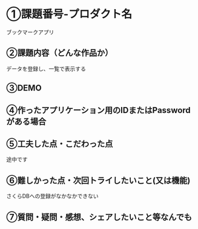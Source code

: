 # ①課題番号-プロダクト名

ブックマークアプリ

## ②課題内容（どんな作品か）

データを登録し、一覧で表示する

## ③DEMO



## ④作ったアプリケーション用のIDまたはPasswordがある場合



## ⑤工夫した点・こだわった点

途中です

## ⑥難しかった点・次回トライしたいこと(又は機能)

さくらDBへの登録がなかなかできない

## ⑦質問・疑問・感想、シェアしたいこと等なんでも

